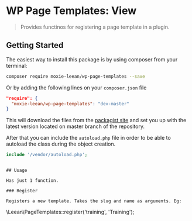 # WP Page Templates: View

> Provides functinos for registering a page template in a plugin.


## Getting Started

The easiest way to install this package is by using composer from your terminal:

```bash
composer require moxie-leean/wp-page-templates --save
```

Or by adding the following lines on your `composer.json` file

```json
"require": {
  "moxie-leean/wp-page-templates": "dev-master"
}
```

This will download the files from the [packagist site](https://packagist.org/packages/moxie-leean/wp-page-templates) 
and set you up with the latest version located on master branch of the repository. 

After that you can include the `autoload.php` file in order to
be able to autoload the class during the object creation.

```php
include '/vendor/autoload.php';
```


```

## Usage

Has just 1 function.

### Register

Registers a new template. Takes the slug and name as arguments. Eg:

```
\Leean\PageTemplates::register('training', 'Training');
```
